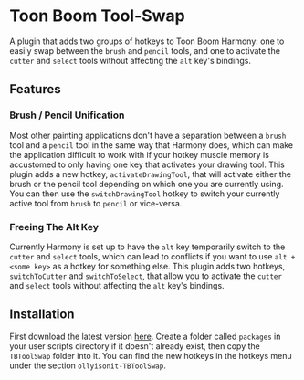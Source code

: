 # Toon Boom Tool-Swap

A plugin that adds two groups of hotkeys to Toon Boom Harmony: one to easily swap between the `brush` and `pencil` tools, and one to activate the `cutter` and `select` tools without affecting the `alt` key's bindings.

## Features

### Brush / Pencil Unification
Most other painting applications don't have a separation between a `brush` tool and a `pencil` tool in the same way that Harmony does, which can make the application difficult to work with if your hotkey muscle memory is accustomed to only having one key that activates your drawing tool. This plugin adds a new hotkey, `activateDrawingTool`, that will activate either the brush or the pencil tool depending on which one you are currently using. You can then use the `switchDrawingTool` hotkey to switch your currently active tool from `brush` to `pencil` or vice-versa.

### Freeing The Alt Key
Currently Harmony is set up to have the `alt` key temporarily switch to the `cutter` and `select` tools, which can lead to conflicts if you want to use `alt + <some key>` as a hotkey for something else. This plugin adds two hotkeys, `switchToCutter` and `switchToSelect`, that allow you to activate the `cutter` and `select` tools without affecting the `alt` key's bindings.


## Installation
First download the latest version [here](https://github.com/ollyisonit/toonboom-tool-swap/releases/latest). Create a folder called `packages` in your user scripts directory if it doesn't already exist, then copy the `TBToolSwap` folder into it. You can find the new hotkeys in the hotkeys menu under the section `ollyisonit-TBToolSwap`.

